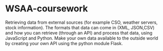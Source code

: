 # WSAA-coursework
Retrieving data from external sources (for example CSO, weather servers, stock information). The formats that data can come in (XML, JSON,CSV) and how you can retrieve (through an API) and process that data, using JavaScript and Python. Make your own data available to the outside world by creating your own API using the python module Flask.
